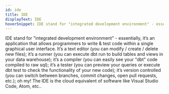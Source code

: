 ```yaml
---
id: ide
title: IDE
displayText: IDE  
hoverSnippet: IDE stand for "integrated development environment" - essentially, it’s an application that allows programmers to write & test code within a single graphical user interface.
---
```


IDE stand for "integrated development environment" - essentially, it’s an application that allows programmers to write & test code within a single graphical user interface. It’s a text editor (you can modify / create / delete new files); it’s a runner (you can execute dbt run to build tables and views in your data warehouse); it’s a compiler (you can easily see your "dbt" code compiled to raw sql); it’s a tester (you can preview your queries or execute dbt test to check the functionality of your new code); it’s version controlled (you can switch between branches, commit changes, open pull requests, etc.); oh my! The IDE is the cloud equivalent of software like Visual Studio Code, Atom, etc..

